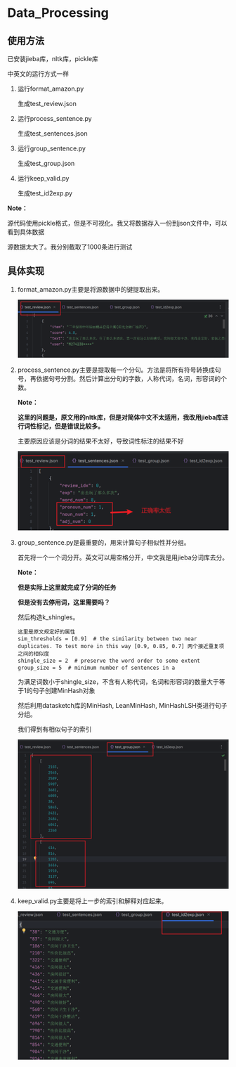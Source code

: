# Data_Processing

## 使用方法

已安装jieba库，nltk库，pickle库

中英文的运行方式一样

1. 运行format_amazon.py

   生成test_review.json

2. 运行process_sentence.py

   生成test_sentences.json

3. 运行group_sentence.py

   生成test_group.json

4. 运行keep_valid.py

   生成test_id2exp.py

**Note：**

源代码使用pickle格式，但是不可视化。我又将数据存入一份到json文件中，可以看到具体数据

源数据太大了。我分别截取了1000条进行测试



## 具体实现

1. format_amazon.py主要是将源数据中的键提取出来。

   ![image-20231004174730133](image/image-20231004174730133.png)

2. process_sentence.py主要是提取每一个分句。方法是将所有符号转换成句号，再依据句号分割。然后计算出分句的字数，人称代词，名词，形容词的个数。

   **Note：**

   **这里的问题是，原文用的nltk库，但是对简体中文不太适用，我改用jieba库进行词性标记，但是错误比较多。**

   主要原因应该是分词的结果不太好，导致词性标注的结果不好

   ![image-20231004174803226](image/image-20231004174803226.png)

3. group_sentence.py是最重要的，用来计算句子相似性并分组。

   首先将一个一个词分开。英文可以用空格分开，中文我是用jieba分词库去分。

   **Note：**

   **但是实际上这里就完成了分词的任务**

   **但是没有去停用词，这里需要吗？**

   然后构造k_shingles。

   ```
   这里是原文规定好的属性
   sim_thresholds = [0.9]  # the similarity between two near duplicates. To test more in this way [0.9, 0.85, 0.7] 两个接近重复项之间的相似度
   shingle_size = 2  # preserve the word order to some extent
   group_size = 5  # minimum number of sentences in a
   ```

   为满足词数小于shingle_size，不含有人称代词，名词和形容词的数量大于等于1的句子创建MinHash对象

   然后利用datasketch库的MinHash, LeanMinHash, MinHashLSH类进行句子分组。

   我们得到有相似句子的索引

   ![image-20231004174836086](image/image-20231004174836086.png)

4. keep_valid.py主要是将上一步的索引和解释对应起来。

   ![image-20231004174853237](image/image-20231004174853237.png)












